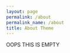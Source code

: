 ```yaml
---
layout: page
permalink: /about
permalink_name: /about
title: About Theme
---
```


OOPS THIS IS EMPTY
